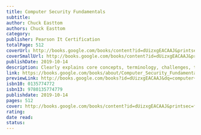 ```yaml
---
title: Computer Security Fundamentals
subtitle: 
author: Chuck Easttom
authors: Chuck Easttom
category: 
publisher: Pearson It Certification
totalPage: 512
coverUrl: http://books.google.com/books/content?id=dUizxgEACAAJ&printsec=frontcover&img=1&zoom=1&source=gbs_api
coverSmallUrl: http://books.google.com/books/content?id=dUizxgEACAAJ&printsec=frontcover&img=1&zoom=5&source=gbs_api
publishDate: 2019-10-14
description: Clearly explains core concepts, terminology, challenges, technologies, and skills Covers today's latest attacks and countermeasures The perfect beginner's guide for anyone interested in a computer security career Dr. Chuck Easttom brings together complete coverage of all basic concepts, terminology, and issues, along with all the skills you need to get started. Drawing on 30 years of experience as a security instructor, consultant, and researcher, Easttom helps you take a proactive, realistic approach to assessing threats and implementing countermeasures. Writing clearly and simply, he addresses crucial issues that many introductory security books ignore, while addressing the realities of a world where billions of new devices are Internet-connected. This guide covers web attacks, hacking, spyware, network defense, security appliances, VPNs, password use, and much more. Its many tips and examples reflect new industry trends and the state-of-the-art in both attacks and defense. Exercises, projects, and review questions in every chapter help you deepen your understanding and apply all you've learned. Whether you're a student, a professional, or a manager, this guide will help you protect your assets--and expand your career options. LEARN HOW TO Identify and prioritize potential threats to your network Use basic networking knowledge to improve security Get inside the minds of hackers, so you can deter their attacks Implement a proven layered approach to network security Resist modern social engineering attacks Defend against today's most common Denial of Service (DoS) attacks Halt viruses, spyware, worms, Trojans, and other malware Prevent problems arising from malfeasance or ignorance Choose the best encryption methods for your organization Compare security technologies, including the latest security appliances Implement security policies that will work in your environment Scan your network for vulnerabilities Evaluate potential security consultants Master basic computer forensics and know what to do if you're attacked Learn how cyberterrorism and information warfare are evolving
link: https://books.google.com/books/about/Computer_Security_Fundamentals.html?hl=&id=dUizxgEACAAJ
previewLink: http://books.google.com/books?id=dUizxgEACAAJ&dq=computer+security&hl=&as_pt=BOOKS&cd=32&source=gbs_api
isbn10: 0135774772
isbn13: 9780135774779
publishdate: 2019-10-14
pages: 512
cover: http://books.google.com/books/content?id=dUizxgEACAAJ&printsec=frontcover&img=1&zoom=1&source=gbs_api
rating: 
date read: 
status:
---
```

